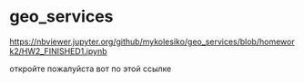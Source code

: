 # geo_services
https://nbviewer.jupyter.org/github/mykolesiko/geo_services/blob/homework2/HW2_FINISHED1.ipynb

откройте пожалуйста вот по этой ссылке